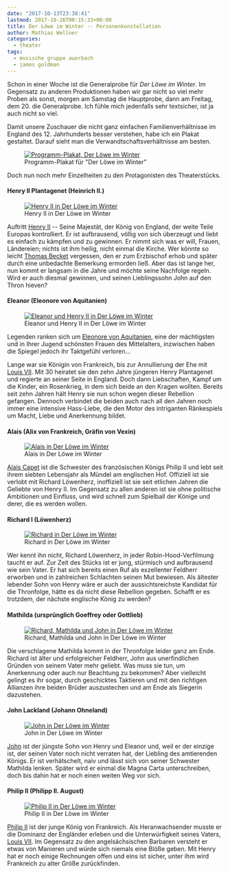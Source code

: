 ```yaml
---
date: "2017-10-13T23:38:41"
lastmod: 2017-10-26T00:15:33+00:00
title: Der Löwe im Winter -- Personenkonstellation
author: Mathias Wellner
categories:
  - theater
tags:
  - musische gruppe auerbach
  - james goldman
---
```

Schon in einer Woche ist die Generalprobe für _Der Löwe im Winter_. Im Gegensatz zu anderen Produktionen haben wir gar nicht so viel mehr Proben als sonst, morgen am Samstag die Hauptprobe, dann am Freitag, dem 20. die Generalprobe. Ich fühle mich jedenfalls sehr textsicher, ist ja auch nicht so viel. 

<!--more-->

Damit unsere Zuschauer die nicht ganz einfachen Familienverhältnisse im England des 12. Jahrhunderts besser verstehen, habe ich ein Plakat gestaltet. Darauf sieht man die Verwandtschaftsverhältnisse am besten. 

<figure>
  <a href="https://www.flickr.com/photos/mwellner/37646706372" title="Programm-Plakat, Der Löwe im Winter">
    <img srcset="https://farm5.staticflickr.com/4488/37646706372_8315f06b15_n.jpg 226w, https://farm5.staticflickr.com/4488/37646706372_8315f06b15_z.jpg 453w, https://farm5.staticflickr.com/4488/37646706372_8315f06b15_c.jpg 566w, https://farm5.staticflickr.com/4488/37646706372_35d409457e_h.jpg 1131w, https://farm5.staticflickr.com/4488/37646706372_10f3380bd9_k.jpg 1448w" src="https://farm5.staticflickr.com/4488/37646706372_8315f06b15_b.jpg" alt="Programm-Plakat, Der Löwe im Winter">
  </a>
  <figcaption>Programm-Plakat für "Der Löwe im Winter"</figcaption>
</figure>

Doch nun noch mehr Einzelheiten zu den Protagonisten des Theaterstücks. 

#### Henry II Plantagenet (Heinrich II.)

<figure>
  <a href="https://www.flickr.com/photos/mwellner/37359683381" title="Henry II in Der Löwe im Winter">
    <img srcset="https://farm5.staticflickr.com/4353/37359683381_2561ee825d_n.jpg 320w, https://farm5.staticflickr.com/4353/37359683381_2561ee825d_z.jpg 640w, https://farm5.staticflickr.com/4353/37359683381_2561ee825d_c.jpg 800w, https://farm5.staticflickr.com/4353/37359683381_a843c149b0_h.jpg 1600w, https://farm5.staticflickr.com/4353/37359683381_9a07a6d3e0_k.jpg 2048w" src="https://farm5.staticflickr.com/4353/37359683381_2561ee825d_b.jpg" title="Henry II in Der Löwe im Winter">
  </a>
  <figcaption>Henry II in Der Löwe im Winter</figcaption>
</figure>

Auftritt [Henry II](https://de.wikipedia.org/wiki/Heinrich_II._(England)) -- Seine Majestät, der König von England, der weite Teile Europas kontrolliert. Er ist aufbrausend, völlig von sich überzeugt und liebt es einfach zu kämpfen und zu gewinnen. Er nimmt sich was er will, Frauen, Ländereien; nichts ist ihm heilig, nicht einmal die Kirche. Wer könnte so leicht [Thomas Becket](https://de.wikipedia.org/wiki/Thomas_Becket) vergessen, den er zum Erzbischof erhob und später durch eine unbedachte Bemerkung ermorden ließ. Aber das ist lange her, nun kommt er langsam in die Jahre und möchte seine Nachfolge regeln. Wird er auch diesmal gewinnen, und seinen Lieblingssohn John auf den Thron hieven? 

#### Eleanor (Eleonore von Aquitanien)

<figure>
  <a href="https://www.flickr.com/photos/mwellner/37359678721" title="Eleanor und Henry II in Der Löwe im Winter">
    <img srcset="https://farm5.staticflickr.com/4406/37359678721_98b9f64058_n.jpg 320w, https://farm5.staticflickr.com/4406/37359678721_98b9f64058_z.jpg 640w, https://farm5.staticflickr.com/4406/37359678721_98b9f64058_c.jpg 800w, https://farm5.staticflickr.com/4406/37359678721_9c647c5cb6_h.jpg 1600w, https://farm5.staticflickr.com/4406/37359678721_c226cdef60_k.jpg 2048w" src="https://farm5.staticflickr.com/4406/37359678721_98b9f64058_b.jpg" alt="Eleanor und Henry II in Der Löwe im Winter">
  </a>
  <figcaption>Eleanor und Henry II in Der Löwe im Winter</figcaption>
</figure>

Legenden ranken sich um [Eleonore von Aquitanien](https://de.wikipedia.org/wiki/Eleonore_von_Aquitanien), eine der mächtigsten und in Ihrer Jugend schönsten Frauen des Mittelalters, inzwischen haben die Spiegel jedoch ihr Taktgefühl verloren... 

Lange war sie Königin von Frankreich, bis zur Annullierung der Ehe mit [Louis VII](https://de.wikipedia.org/wiki/Ludwig_VII._(Frankreich)). Mit 30 heiratet sie den zehn Jahre jüngeren Henry Plantagenet und regierte an seiner Seite in England. Doch dann Liebschaften, Kampf um die Kinder, ein Rosenkrieg, in dem sich beide an den Kragen wollten. Bereits seit zehn Jahren hält Henry sie nun schon wegen dieser Rebellion gefangen. Dennoch verbindet die beiden auch nach all den Jahren noch immer eine intensive Hass-Liebe, die den Motor des intriganten Ränkespiels um Macht, Liebe und Anerkennung bildet.

#### Alais (Alix von Frankreich, Gräfin von Vexin)

<figure>
  <a href="Alais in Der Löwe im Winter" title="Alais in Der Löwe im Winter">
    <img srcset="https://farm5.staticflickr.com/4499/37359683881_4ce318c354_n.jpg 320w, https://farm5.staticflickr.com/4499/37359683881_4ce318c354_z.jpg 640w, https://farm5.staticflickr.com/4499/37359683881_4ce318c354_c.jpg 800w, https://farm5.staticflickr.com/4499/37359683881_4828ab1cb2_h.jpg 1600w, https://farm5.staticflickr.com/4499/37359683881_74ea7e9fa3_k.jpg 2048w" src="https://farm5.staticflickr.com/4499/37359683881_4ce318c354_b.jpg" alt="Alais in Der Löwe im Winter">
  </a>
  <figcaption>Alais in Der Löwe im Winter</figcaption>
</figure>

[Alais Capet](https://de.wikipedia.org/wiki/Alix_von_Frankreich,_Gr%C3%A4fin_von_Vexin) ist die Schwester des französischen Königs Philip II und lebt seit ihrem siebten Lebensjahr als Mündel am englischen Hof. Offiziell ist sie verlobt mit Richard Löwenherz, inoffiziell ist sie seit etlichen Jahren die Geliebte von Henry II. Im Gegensatz zu allen anderen ist sie ohne politische Ambitionen und Einfluss, und wird schnell zum Spielball der Könige und derer, die es werden wollen. 

#### Richard I (Löwenherz)

<figure>
  <a href="https://www.flickr.com/photos/mwellner/36650764234" title="Richard in Der Löwe im Winter">
    <img srcset="https://farm5.staticflickr.com/4454/36650764234_2f3890da46_n.jpg 320w, https://farm5.staticflickr.com/4454/36650764234_2f3890da46_z.jpg 640w, https://farm5.staticflickr.com/4454/36650764234_2f3890da46_c.jpg 800w, https://farm5.staticflickr.com/4454/36650764234_e5a7017009_h.jpg 1600w, https://farm5.staticflickr.com/4454/36650764234_aaf3e612a0_k.jpg 2048w" src="https://farm5.staticflickr.com/4454/36650764234_2f3890da46_b.jpg" alt="Richard in Der Löwe im Winter">
  </a>
  <figcaption>Richard in Der Löwe im Winter</figcaption>
</figure>

Wer kennt ihn nicht, Richard Löwenherz, in jeder Robin-Hood-Verfilmung taucht er auf. Zur Zeit des Stücks ist er jung, stürmisch und aufbrausend wie sein Vater. Er hat sich bereits einen Ruf als exzellenter Feldherr erworben und in zahlreichen Schlachten seinen Mut bewiesen. Als ältester lebender Sohn von Henry wäre er auch der aussichtsreichste Kandidat für die Thronfolge, hätte es da nicht diese Rebellion gegeben. Schafft er es trotzdem, der nächste englische König zu werden?

#### Mathilda (ursprünglich Goeffrey oder Gottlieb)

<figure>
  <a href="https://www.flickr.com/photos/mwellner/36932313443" title="Richard, Mathilda und John in Der Löwe im Winter">
    <img srcset="https://farm5.staticflickr.com/4474/36932313443_48d5ceff39_n.jpg 320w, https://farm5.staticflickr.com/4474/36932313443_48d5ceff39_z.jpg 640w, https://farm5.staticflickr.com/4474/36932313443_48d5ceff39_c.jpg 800w, https://farm5.staticflickr.com/4474/36932313443_f16c9fc704_h.jpg 1600w, https://farm5.staticflickr.com/4474/36932313443_8165a8d0c6_k.jpg 2048w" src="https://farm5.staticflickr.com/4474/36932313443_48d5ceff39_b.jpg" alt="Richard, Mathilda und John in Der Löwe im Winter">
  </a>
  <figcaption>Richard, Mathilda und John in Der Löwe im Winter</figcaption>
</figure>

Die verschlagene Mathilda kommt in der Thronfolge leider ganz am Ende. Richard ist älter und erfolgreicher Feldherr, John aus unerfindlichen Gründen von seinem Vater mehr geliebt. Was muss sie tun, um Anerkennung oder auch nur Beachtung zu bekommen? Aber vielleicht gelingt es ihr sogar, durch geschicktes Taktieren und mit den richtigen Allianzen ihre beiden Brüder auszustechen und am Ende als Siegerin dazustehen. 

#### John Lackland (Johann Ohneland)

<figure>
  <a href="https://www.flickr.com/photos/mwellner/36892196504" title="John in Der Löwe im Winter">
    <img srcset="https://farm5.staticflickr.com/4467/36892196504_4cb0f01bc8_n.jpg 214w, https://farm5.staticflickr.com/4467/36892196504_4cb0f01bc8_z.jpg 428w, https://farm5.staticflickr.com/4467/36892196504_4cb0f01bc8_c.jpg 534w, https://farm5.staticflickr.com/4467/36892196504_a960e502e2_h.jpg 1068w, https://farm5.staticflickr.com/4467/36892196504_763c559483_k.jpg 1367w" src="https://farm5.staticflickr.com/4467/36892196504_4cb0f01bc8_b.jpg" alt="John in Der Löwe im Winter">    
  </a>
  <figcaption>John in Der Löwe im Winter</figcaption>
</figure>

[John](https://de.wikipedia.org/wiki/Johann_Ohneland) ist der jüngste Sohn von Henry und Eleanor und, weil er der einzige ist, der seinen Vater noch nicht verraten hat, der Liebling des amtierenden Königs. Er ist verhätschelt, naiv und lässt sich von seiner Schwester Mathilda lenken. Später wird er einmal die Magna Carta unterschreiben, doch bis dahin hat er noch einen weiten Weg vor sich.

#### Philip II (Philipp II. August)

<figure>
  <a href="https://www.flickr.com/photos/mwellner/36892194794" title="Philip II in Der Löwe im Winter">
    <img srcset="https://farm5.staticflickr.com/4448/36892194794_548f1d1b1c_n.jpg 320w, https://farm5.staticflickr.com/4448/36892194794_548f1d1b1c_z.jpg 640w, https://farm5.staticflickr.com/4448/36892194794_548f1d1b1c_c.jpg 800w, https://farm5.staticflickr.com/4448/36892194794_53caf514cc_h.jpg 1600w, https://farm5.staticflickr.com/4448/36892194794_4e105f53cf_k.jpg 2048w" src="https://farm5.staticflickr.com/4448/36892194794_548f1d1b1c_b.jpg" alt="Philip II in Der Löwe im Winter">
  </a>
  <figcaption>Philip II in Der Löwe im Winter</figcaption>
</figure>

[Philip II](https://de.wikipedia.org/wiki/Philipp_II._(Frankreich)) ist der junge König von Frankreich. Als Heranwachsender musste er die Dominanz der Engländer erleben und die Unterwürfigkeit seines Vaters, [Louis VII](https://de.wikipedia.org/wiki/Ludwig_VII._(Frankreich)). Im Gegensatz zu den angelsächsischen Barbaren versteht er etwas von Manieren und würde sich niemals eine Blöße geben. Mit Henry hat er noch einige Rechnungen offen und eins ist sicher, unter ihm wird Frankreich zu alter Größe zurückfinden. 